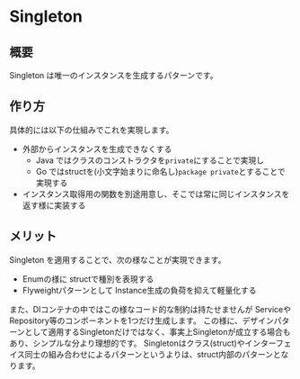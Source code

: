 
# Singleton
## 概要
Singleton は唯一のインスタンスを生成するパターンです。  

## 作り方
具体的には以下の仕組みでこれを実現します。
 - 外部からインスタンスを生成できなくする
    - Java ではクラスのコンストラクタを`private`にすることで実現し
    - Go ではstructを(小文字始まりに命名し)`package private`とすることで実現する 
 - インスタンス取得用の関数を別途用意し、そこでは常に同じインスタンスを返す様に実装する

## メリット
Singleton を適用することで、次の様なことが実現できます。
 - Enumの様に structで種別を表現する
 - Flyweightパターンとして Instance生成の負荷を抑えて軽量化する

また、DIコンテナの中ではこの様なコード的な制約は持たせませんが Serviceや Repository等のコンポーネントを1つだけ生成します。
この様に、デザインパターンとして適用するSingletonだけではなく、事実上Singletonが成立する場合もあり、シンプルな分より理想的です。
Singletonはクラス(struct)やインターフェイス同士の組み合わせによるパターンというよりは、struct内部のパターンとなります。
